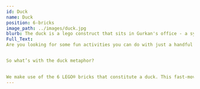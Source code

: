 ```yaml
---
id: Duck
name: Duck
position: 6-bricks
image_path: ../images/duck.jpg
blurb: The duck is a lego construct that sits in Gurkan's office - a symbol of diversity in ideas and people.
Full_Text: 
Are you looking for some fun activities you can do with just a handful of bricks? Like most teachers, trainers, coaches, and counselors, you are likely being asked to do more with less. 


So what’s with the duck metaphor?
 

We make use of the 6 LEGO® bricks that constitute a duck. This fast-moving, interactive training will take you by surprise as you see the power of the hand-brain connection and the diversity of thinking styles! 
---
```

